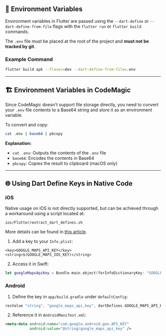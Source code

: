 ## 📁 Environment Variables

Environment variables in Flutter are passed using the `--dart-define` or `--dart-define-from-file` flags with the `flutter run` or `flutter build` commands.

The `.env` file must be placed at the root of the project and **must not be tracked by git**.

### Example Command

```bash
flutter build apk --flavor=dev --dart-define-from-file=.env
```

---

## 🏗️ Environment Variables in CodeMagic

Since CodeMagic doesn't support file storage directly, you need to convert your `.env` file contents to a Base64 string and store it as an environment variable.

To convert and copy:

```bash
cat .env | base64 | pbcopy
```

**Explanation:**
- `cat .env`: Outputs the contents of the `.env` file
- `base64`: Encodes the contents in Base64
- `pbcopy`: Copies the result to clipboard (macOS only)

---

## 🌐 Using Dart Define Keys in Native Code

### iOS

Native usage on iOS is not directly supported, but can be achieved through a workaround using a script located at:

`ios/Flutter/extract_dart_defines.sh`

More details can be found in [this article](https://medium.com/@nayanbabariya/set-up-environment-variables-in-flutter-for-secure-and-scalable-apps-7409ae0c383e).

1. Add a key to your `Info.plist`:
```plist
<key>GOOGLE_MAPS_API_KEY</key>
<string>$(GOOGLE_MAPS_IOS_KEY)</string>
```

2. Access it in Swift:
```swift
let googleMapsApiKey = Bundle.main.object(forInfoDictionaryKey: "GOOGLE_MAPS_API_KEY")
```

### Android

1. Define the key in `app/build.gradle` under `defaultConfig`:
```gradle
resValue "string", "google_maps_api_key", dartDefines.GOOGLE_MAPS_API_KEY
```

2. Reference it in `AndroidManifest.xml`:
```xml
<meta-data android:name="com.google.android.geo.API_KEY"
           android:value="@string/google_maps_api_key" />
```

